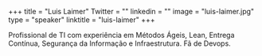 +++ 
title = "Luis Laimer" 
Twitter = "" 
linkedin = "" 
image = "luis-laimer.jpg" 
type = "speaker" 
linktitle = "luis-laimer" 
+++ 

Profissional de TI com experiência em Métodos Ágeis, Lean, Entrega Contínua, Segurança da Informação e Infraestrutura. Fã de Devops.
